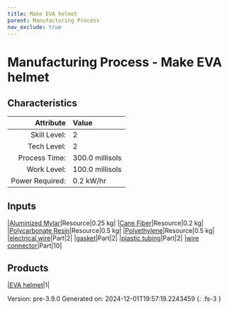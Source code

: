 ```yaml
---
title: Make EVA helmet
parent: Manufacturing Process
nav_exclude: true
---
```

# Manufacturing Process - Make EVA helmet


## Characteristics

| Attribute      | Value |
|--------:|:------|
|Skill Level:|2|
|Tech Level:|2|
|Process Time:|300.0 millisols|
|Work Level:|100.0 millisols|
|Power Required:|0.2 kW/hr|

## Inputs

|[Aluminized Mylar](../resource/aluminized-mylar.html)|Resource|0.25 kg|
|[Cane Fiber](../resource/cane-fiber.html)|Resource|0.2 kg|
|[Polycarbonate Resin](../resource/polycarbonate-resin.html)|Resource|0.5 kg|
|[Polyethylene](../resource/polyethylene.html)|Resource|0.5 kg|
|[electrical wire](../part/electrical-wire.html)|Part|2|
|[gasket](../part/gasket.html)|Part|2|
|[plastic tubing](../part/plastic-tubing.html)|Part|2|
|[wire connector](../part/wire-connector.html)|Part|10|

## Products

|[EVA helmet](../part/eva-helmet.html)|1|


Version: pre-3.9.0 Generated on: 2024-12-01T19:57:19.2243459
{: .fs-3 }

